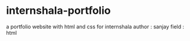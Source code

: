 # internshala-portfolio
a portfolio website with html and css for internshala
author : sanjay
field : html
